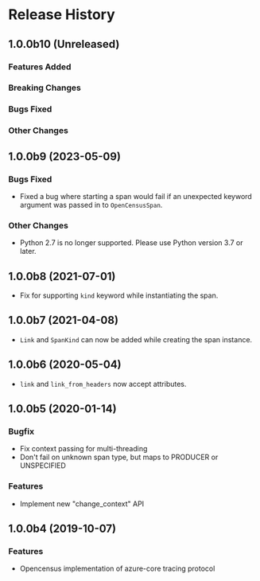 # Release History

## 1.0.0b10 (Unreleased)

### Features Added

### Breaking Changes

### Bugs Fixed

### Other Changes

## 1.0.0b9 (2023-05-09)

### Bugs Fixed

- Fixed a bug where starting a span would fail if an unexpected keyword argument was passed in to `OpenCensusSpan`.

### Other Changes

- Python 2.7 is no longer supported. Please use Python version 3.7 or later.

## 1.0.0b8 (2021-07-01)

- Fix for supporting `kind` keyword while instantiating the span.

## 1.0.0b7 (2021-04-08)

- `Link` and `SpanKind` can now be added while creating the span instance.

## 1.0.0b6 (2020-05-04)

- `link` and `link_from_headers` now accept attributes.

## 1.0.0b5 (2020-01-14)

### Bugfix

- Fix context passing for multi-threading
- Don't fail on unknown span type, but maps to PRODUCER or UNSPECIFIED

### Features

- Implement new "change_context" API

## 1.0.0b4 (2019-10-07)

### Features

- Opencensus implementation of azure-core tracing protocol
